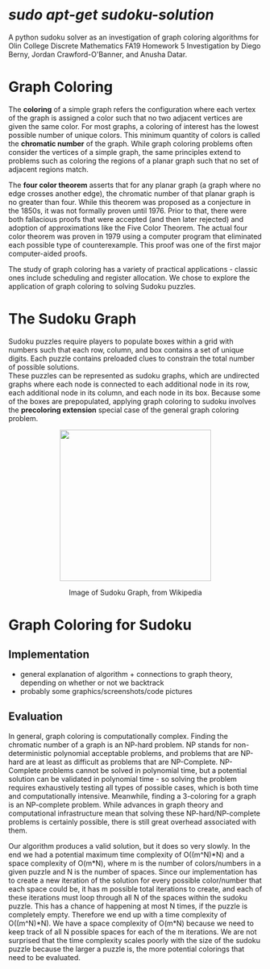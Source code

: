 # *sudo apt-get sudoku-solution*
A python sudoku solver as an investigation of graph coloring algorithms for Olin College Discrete Mathematics FA19 Homework 5 Investigation by Diego Berny, Jordan Crawford-O'Banner, and Anusha Datar.

# Graph Coloring
The **coloring** of a simple graph refers the configuration where each vertex of the graph is assigned a color such that no two adjacent vertices are given the same color. For most graphs, a coloring of interest has the lowest possible number of unique colors. This minimum quantity of colors is called the **chromatic number** of the graph. While graph coloring problems often consider the vertices of a simple graph, the same principles extend to problems such as coloring the regions of a planar graph such that no set of adjacent regions match.

The **four color theorem** asserts that for any planar graph (a graph where no edge crosses another edge), the chromatic number of that planar graph is no greater than four. While this theorem was proposed as a conjecture in the 1850s, it was not formally proven until 1976. Prior to that, there were both fallacious proofs that were accepted (and then later rejected) and adoption of approximations like the Five Color Theorem. The actual four color theorem was proven in 1979 using a computer program that eliminated each possible type of counterexample. This proof was one of the first major computer-aided proofs.

The study of graph coloring has a variety of practical applications - classic ones include scheduling and register allocation. We chose to explore the application of graph coloring to solving Sudoku puzzles.

# The Sudoku Graph
Sudoku puzzles require players to populate boxes within a grid with numbers such that each row, column, and box contains a set of unique digits. Each puzzle contains preloaded clues to constrain the total number of possible solutions.  
These puzzles can be represented as sudoku graphs, which are undirected graphs where each node is connected to each additional node in its row, each additional node in its column, and each node in its box. Because some of the boxes are prepopulated, applying graph coloring to sudoku involves the **precoloring extension** special case of the general graph coloring problem.

<p align="center">
  <img src="https://i.gyazo.com/dc6b6fd8b23f778ca57a14906a9f5eea.png" width="300px" height="300px"/></p>
  <p align="center">Image of Sudoku Graph, from Wikipedia<p align="center">

# Graph Coloring for Sudoku
## Implementation

- general explanation of algorithm + connections to graph theory, depending on whether or not we backtrack
- probably some graphics/screenshots/code pictures

## Evaluation
In general, graph coloring is computationally complex. Finding the chromatic number of a graph is an NP-hard problem. NP stands for non-deterministic polynomial acceptable problems, and problems that are NP-hard are at least as difficult as problems that are NP-Complete. NP-Complete problems cannot be solved in polynomial time, but a potential solution can be validated in polynomial time - so solving the problem requires exhaustively testing all types of possible cases, which is both time and computationally intensive. Meanwhile, finding a 3-coloring for a graph is an NP-complete problem. While advances in graph theory and computational infrastructure mean that solving these NP-hard/NP-complete problems is certainly possible, there is still great overhead associated with them.

Our algorithm produces a valid solution, but it does so very slowly. In the end we had a potential maximum time complexity of O((m^N)\*N)  and a space complexity of O(m\*N),  where m is the number of colors/numbers in a given puzzle and N is the number of spaces. Since our implementation has to create a new iteration of the solution for every possible color/number that each space could be, it has m possible total iterations to create, and each of these iterations must loop through all N of the spaces within the sudoku puzzle. This has a chance of happening at most N times, if the puzzle is completely empty. Therefore we end up with a time complexity of O((m^N)\*N). We have a space complexity of O(m\*N) because we need to keep track of all N possible spaces for each of the m iterations. We are not surprised that the time complexity scales poorly with the size of the sudoku puzzle because the larger a puzzle is, the more potential colorings that need to be evaluated.
